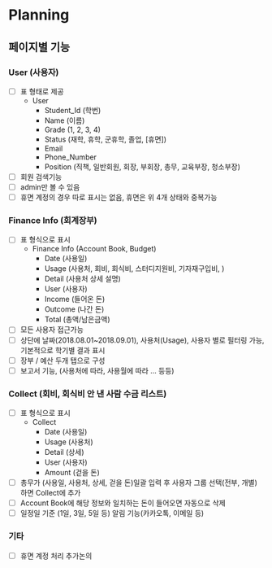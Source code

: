 # Planning 
## 페이지별 기능

### User (사용자)
- [ ] 표 형태로 제공
  - User
    - Student_Id (학번)
    - Name (이름)
    - Grade (1, 2, 3, 4)
    - Status (재학, 휴학, 군휴학, 졸업, [휴면])
    - Email 
    - Phone_Number 
    - Position (직책, 일반회원, 회장, 부회장, 총무, 교육부장, 청소부장)
- [ ] 회원 검색기능
- [ ] admin만 볼 수 있음
- [ ] 휴면 계정의 경우 따로 표시는 없음, 휴면은 위 4개 상태와 중복가능

### Finance Info (회계장부)
- [ ] 표 형식으로 표시
  - Finance Info (Account Book, Budget)
    - Date (사용일)
    - Usage (사용처, 회비, 회식비, 스터디지원비, 기자재구입비, )
    - Detail (사용처 상세 설명)
    - User (사용자)
    - Income (들어온 돈)
    - Outcome (나간 돈)
    - Total (총액/남은금액)
- [ ] 모든 사용자 접근가능
- [ ] 상단에 날짜(2018.08.01~2018.09.01), 사용처(Usage), 사용자 별로 필터링 가능, 기본적으로 학기별 결과 표시  
- [ ] 장부 / 예산 두개 탭으로 구성  
- [ ] 보고서 기능, (사용처에 따라, 사용월에 따라 ... 등등)  

### Collect (회비, 회식비 안 낸 사람 수금 리스트)
- [ ] 표 형식으로 표시 
  - Collect 
    - Date (사용일)
    - Usage (사용처)
    - Detail (상세)
    - User (사용자)
    - Amount (걷을 돈)
- [ ] 총무가 (사용일, 사용처, 상세, 걷을 돈)일괄 입력 후 사용자 그룹 선택(전부, 개별) 하면 Collect에 추가
- [ ] Account Book에 해당 정보와 일치하는 돈이 들어오면 자동으로 삭제
- [ ] 일정일 기준 (1일, 3일, 5일 등) 알림 기능(카카오톡, 이메일 등)

### 기타
- [ ] 휴면 계정 처리 추가논의

